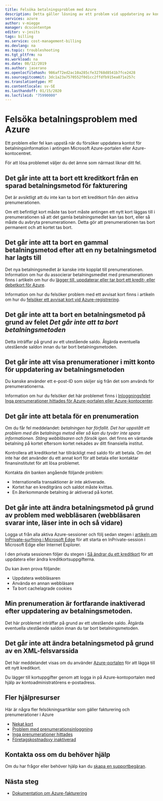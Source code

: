 ```yaml
---
title: Felsöka betalningsproblem med Azure
description: Detta gäller lösning av ett problem vid uppdatering av konto för betalningsinformation i Microsoft Azure-portalen eller kontocenter.
services: azure
author: v-miegge
manager: dcscontentpm
editor: v-jesits
tags: billing
ms.service: cost-management-billing
ms.devlang: na
ms.topic: troubleshooting
ms.tgt_pltfrm: na
ms.workload: na
ms.date: 08/12/2019
ms.author: jaserano
ms.openlocfilehash: 986af72ed2ac10a285cfe32768d8541b7fce2428
ms.sourcegitcommit: 3dc1a23a7570552f0d1cc2ffdfb915ea871e257c
ms.translationtype: MT
ms.contentlocale: sv-SE
ms.lasthandoff: 01/15/2020
ms.locfileid: "75990000"
---
```

# <a name="troubleshoot-azure-payment-issues"></a>Felsöka betalningsproblem med Azure

Ett problem eller fel kan uppstå när du försöker uppdatera kontot för betalningsinformation i antingen Microsoft Azure-portalen eller Azure-kontocentret.

För att lösa problemet väljer du det ämne som närmast liknar ditt fel.

## <a name="unable-to-remove-a-credit-card-from-a-saved-billing-payment-method"></a>Det går inte att ta bort ett kreditkort från en sparad betalningsmetod för fakturering

Det är avsiktligt att du inte kan ta bort ett kreditkort från den aktiva prenumerationen.

Om ett befintligt kort måste tas bort måste antingen ett nytt kort läggas till i prenumerationen så att det gamla betalningsmedlet kan tas bort, eller så måste du avbryta prenumerationen. Detta gör att prenumerationen tas bort permanent och att kortet tas bort.

## <a name="unable-to-delete-an-old-payment-method-after-adding-a-new-payment-method"></a>Det går inte att ta bort en gammal betalningsmetod efter att en ny betalningsmetod har lagts till

Det nya betalningsmedlet är kanske inte kopplat till prenumerationen. Information om hur du associerar betalningsmedlet med prenumerationen finns i artikeln om hur du [lägger till, uppdaterar eller tar bort ett kredit- eller debetkort för Azure](change-credit-card.md).

Information om hur du felsöker problem med ett avvisat kort finns i artikeln om hur du [felsöker ett avvisat kort vid Azure-registrering](troubleshoot-declined-card.md).

## <a name="unable-to-delete-a-payment-method-because-of-cannot-delete-payment-method-error"></a>Det går inte att ta bort en betalningsmetod på grund av felet *Det går inte att ta bort betalningsmetoden*

Detta inträffar på grund av ett utestående saldo. Åtgärda eventuella utestående saldon innan du tar bort betalningsmetoden.

## <a name="unable-to-see-subscriptions-under-my-account-to-update-the-payment-method"></a>Det går inte att visa prenumerationer i mitt konto för uppdatering av betalningsmetoden

Du kanske använder ett e-post-ID som skiljer sig från det som används för prenumerationerna.

Information om hur du felsöker det här problemet finns i [Inloggningsfelet Inga prenumerationer hittades för Azure-portalen eller Azure-kontocenter](no-subscriptions-found.md).

## <a name="unable-to-make-payment-for-a-subscription"></a>Det går inte att betala för en prenumeration

Om du får fel meddelandet: *betalningen har förfallit. Det har uppstått ett problem med din betalnings metod* eller *så kan du tyvärr inte spara informationen. Stäng webbläsaren och försök igen.* det finns en väntande betalning på kortet eftersom kortet nekades av ditt finansiella institut.

Kontrollera att kreditkortet har tillräckligt med saldo för att betala. Om det inte har det använder du ett annat kort för att betala eller kontaktar finansinstitutet för att lösa problemet.

Kontakta din banken angående följande problem:

- Internationella transaktioner är inte aktiverade.
- Kortet har en kreditgräns och saldot måste kvittas.
- En återkommande betalning är aktiverad på kortet.

## <a name="unable-to-change-payment-method-because-of-browser-issues-browser-does-not-respond-does-not-load-and-so-on"></a>Det går inte att ändra betalningsmetod på grund av problem med webbläsaren (webbläsaren svarar inte, läser inte in och så vidare)

Logga ut från alla aktiva Azure-sessioner och följ sedan stegen i [artikeln om InPrivate-surfning i Microsoft Edge](https://support.microsoft.com/help/4026200/microsoft-edge-browse-inprivate) för att starta en InPrivate-session i Microsoft Edge eller Internet Explorer.

I den privata sessionen följer du stegen i [Så ändrar du ett kreditkort](change-credit-card.md) för att uppdatera eller ändra kreditkortsuppgifterna.

Du kan även prova följande:

- Uppdatera webbläsaren
- Använda en annan webbläsare
- Ta bort cachelagrade cookies

## <a name="my-subscription-is-still-disabled-after-updating-the-payment-method"></a>Min prenumeration är fortfarande inaktiverad efter uppdatering av betalningsmetoden.

Det här problemet inträffar på grund av ett utestående saldo. Åtgärda eventuella utestående saldon innan du tar bort betalningsmetoden.

## <a name="unable-to-change-payment-method-because-of-an-xml-error-response-page"></a>Det går inte att ändra betalningsmetod på grund av en XML-felsvarssida

Det här meddelandet visas om du använder [Azure-portalen](https://portal.azure.com/) för att lägga till ett nytt kreditkort.

Du lägger till kortuppgifter genom att logga in på Azure-kontoportalen med hjälp av kontoadministratörens e-postadress.

## <a name="additional-help-resources"></a>Fler hjälpresurser

Här är några fler felsökningsartiklar som gäller fakturering och prenumerationer i Azure

- [Nekat kort](troubleshoot-declined-card.md)
- [Problem med prenumerationsinloggning](troubleshoot-sign-in-issue.md)
- [Inga prenumerationer hittades](no-subscriptions-found.md)
- [Företagskostnadsvy inaktiverad](enterprise-mgmt-grp-troubleshoot-cost-view.md)

## <a name="contact-us-for-help"></a>Kontakta oss om du behöver hjälp

Om du har frågor eller behöver hjälp kan du [skapa en supportbegäran](https://ms.portal.azure.com/#blade/Microsoft_Azure_Support/HelpAndSupportBlade/newsupportrequest).

## <a name="next-steps"></a>Nästa steg

- [Dokumentation om Azure-fakturering](../../billing/index.md)
